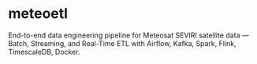 # meteoetl
End-to-end data engineering pipeline for Meteosat SEVIRI satellite data — Batch, Streaming, and Real-Time ETL with Airflow, Kafka, Spark, Flink, TimescaleDB, Docker.
